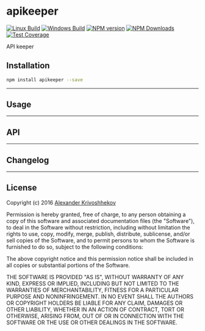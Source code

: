 # apikeeper

[![Linux Build][travis-image]][travis-url]
[![Windows Build][appveyor-image]][appveyor-url]
[![NPM version][npm-v-image]][npm-url]
[![NPM Downloads][npm-dm-image]][npm-url]
[![Test Coverage][coveralls-image]][coveralls-url]


API keeper

## Installation
```sh
npm install apikeeper --save
```

--------------------------------------------------------------------------------

## Usage

--------------------------------------------------------------------------------

## API

--------------------------------------------------------------------------------

## Changelog

--------------------------------------------------------------------------------

## License
Copyright (c)  2016 [Alexander Krivoshhekov][github-author-link]

Permission is hereby granted, free of charge, to any person obtaining a copy of this software and associated documentation files (the "Software"), to deal in the Software without restriction, including without limitation the rights to use, copy, modify, merge, publish, distribute, sublicense, and/or sell copies of the Software, and to permit persons to whom the Software is furnished to do so, subject to the following conditions:

The above copyright notice and this permission notice shall be included in all copies or substantial portions of the Software.

THE SOFTWARE IS PROVIDED "AS IS", WITHOUT WARRANTY OF ANY KIND, EXPRESS OR IMPLIED, INCLUDING BUT NOT LIMITED TO THE WARRANTIES OF MERCHANTABILITY, FITNESS FOR A PARTICULAR PURPOSE AND NONINFRINGEMENT. IN NO EVENT SHALL THE AUTHORS OR COPYRIGHT HOLDERS BE LIABLE FOR ANY CLAIM, DAMAGES OR OTHER LIABILITY, WHETHER IN AN ACTION OF CONTRACT, TORT OR OTHERWISE, ARISING FROM, OUT OF OR IN CONNECTION WITH THE SOFTWARE OR THE USE OR OTHER DEALINGS IN THE SOFTWARE.

[github-author-link]: http://github.com/SuperPaintman
[npm-url]: https://www.npmjs.com/package/apikeeper
[npm-v-image]: https://img.shields.io/npm/v/apikeeper.svg
[npm-dm-image]: https://img.shields.io/npm/dm/apikeeper.svg
[travis-image]: https://img.shields.io/travis/SuperPaintman/apikeeper/master.svg?label=linux
[travis-url]: https://travis-ci.org/SuperPaintman/apikeeper
[appveyor-image]: https://img.shields.io/appveyor/ci/SuperPaintman/apikeeper/master.svg?label=windows
[appveyor-url]: https://ci.appveyor.com/project/SuperPaintman/apikeeper
[coveralls-image]: https://img.shields.io/coveralls/SuperPaintman/apikeeper/master.svg
[coveralls-url]: https://coveralls.io/r/SuperPaintman/apikeeper?branch=master
